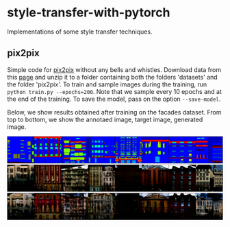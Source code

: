 # style-transfer-with-pytorch
Implementations of some style transfer techniques.

## pix2pix
Simple code for [pix2pix](https://arxiv.org/abs/1611.07004) without any bells and whistles.
Download data from this [page](http://efrosgans.eecs.berkeley.edu/pix2pix/datasets/) and unzip it to a folder containing both the folders 'datasets' and the folder 'pix2pix'.
To train and sample images during the training, run `python train.py --epochs=200`.
Note that we sample every 10 epochs and at the end of the training.
To save the model, pass on the option `--save-model`.

Below, we show results obtained after training on the facades dataset.
From top to bottom, we show the annotaed image, target image, generated image.
<p align="center">
  <img src="pix2pix/visualize/val/x200.png" width="800"\> <br>
  <img alt="" src="pix2pix/visualize/val/y200.png" width="800"\> <br>
  <img alt="" src="pix2pix/visualize/val/y_G200.png" width="800"\>
</p>

